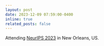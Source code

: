 ```yaml
---
layout: post
date: 2023-12-09 07:59:00-0400
inline: true
related_posts: false
---
```


Attending [NeurIPS 2023](https://nips.cc/) in New Orleans, US. 